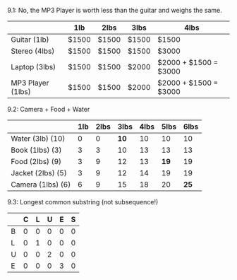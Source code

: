 9.1:
No, the MP3 Player is worth less than the guitar and weighs the same.

|                   | 1lb   | 2lbs  | 3lbs  | 4lbs                  |
| ----------------- | ----- | ----- | ----- | --------------------- |
| Guitar (1lb)      | $1500 | $1500 | $1500 | $1500                 |
| Stereo (4lbs)     | $1500 | $1500 | $1500 | $3000                 |
| Laptop (3lbs)     | $1500 | $1500 | $2000 | $2000 + $1500 = $3000 |
| MP3 Player (1lbs) | $1500 | $1500 | $2000 | $2000 + $1500 = $3000 |

9.2:
Camera + Food + Water

|                   | 1lb | 2lbs | 3lbs   | 4lbs | 5lbs   | 6lbs   |
| ----------------- | --- | ---- | ------ | ---- | ------ | ------ |
| Water (3lb) (10)  | 0   | 0    | **10** | 10   | 10     | 10     |
| Book (1lbs) (3)   | 3   | 3    | 10     | 13   | 13     | 13     |
| Food (2lbs) (9)   | 3   | 9    | 12     | 13   | **19** | 19     |
| Jacket (2lbs) (5) | 3   | 9    | 12     | 14   | 19     | 19     |
| Camera (1lbs) (6) | 6   | 9    | 15     | 18   | 20     | **25** |

9.3:
Longest common substring (not subsequence!)

|     | C   | L   | U   | E   | S   |
| --- | --- | --- | --- | --- | --- |
| B   | 0   | 0   | 0   | 0   | 0   |
| L   | 0   | 1   | 0   | 0   | 0   |
| U   | 0   | 0   | 2   | 0   | 0   |
| E   | 0   | 0   | 0   | 3   | 0   |
